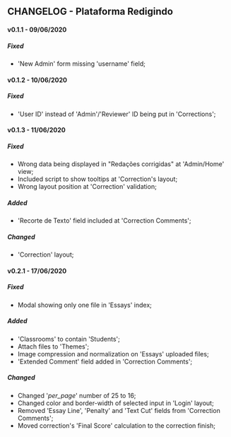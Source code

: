 ## CHANGELOG - Plataforma Redigindo

#### v0.1.1 - 09/06/2020
##### Fixed
- 'New Admin' form missing 'username' field;

#### v0.1.2 - 10/06/2020
##### Fixed
-  'User ID' instead of 'Admin'/'Reviewer' ID being put in 'Corrections';

#### v0.1.3 - 11/06/2020
##### Fixed
- Wrong data being displayed in "Redações corrigidas" at 'Admin/Home' view;
- Included script to show tooltips at 'Correction's layout;
- Wrong layout position at 'Correction' validation;

##### Added

- 'Recorte de Texto' field included at 'Correction Comments';

##### Changed

- 'Correction' layout;

#### v0.2.1 - 17/06/2020
##### Fixed

- Modal showing only one file in 'Essays' index;

##### Added

- 'Classrooms' to contain 'Students';
- Attach files to 'Themes';
- Image compression and normalization on 'Essays' uploaded files;
- 'Extended Comment' field added in 'Correction Comments';

##### Changed

- Changed '_per_page_' number of 25 to 16;
- Changed color and border-width of selected input in 'Login' layout; 
- Removed 'Essay Line', 'Penalty' and 'Text Cut' fields from 'Correction Comments';
- Moved correction's 'Final Score' calculation to the correction finish;

